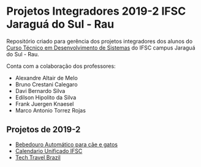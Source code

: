 # Projetos Integradores 2019-2 IFSC Jaraguá do Sul - Rau

Repositório criado para gerência dos projetos integradores dos alunos do [Curso Técnico em Desenvolvimento de Sistemas](https://www.ifsc.edu.br/curso-aberto/-/asset_publisher/nvqSsFwoxoh1/content/id/655212?p_r_p_564233524_categoryId=655186) do IFSC campus Jaraguá do Sul - Rau.

Conta com a colaboração dos professores:

- Alexandre Altair de Melo
- Bruno Crestani Calegaro
- Davi Bernardo Silva
- Edilson Hipolito da Silva
- Frank Juergen Knaesel
- Marco Antonio Torrez Rojas

## Projetos de 2019-2
- [Bebedouro Automático para cãe e gatos](https://github.com/ifsc-rau/2019-1/tree/master/Bebedouro%20Autom%C3%A1tico%20para%20c%C3%A3e%20e%20gatos)
- [Calendario Unificado IFSC](https://github.com/ifsc-rau/2019-1/tree/master/Calendario%20Unificado%20IFSC)
- [Tech Travel Brazil](https://github.com/ifsc-rau/2019-1/tree/master/Tech%20Travel%20Brazil)